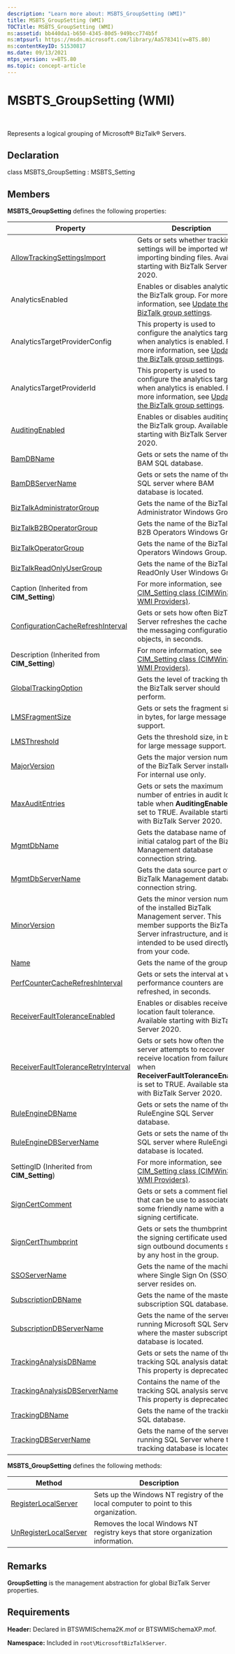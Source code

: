 ```yaml
---
description: "Learn more about: MSBTS_GroupSetting (WMI)"
title: MSBTS_GroupSetting (WMI)
TOCTitle: MSBTS_GroupSetting (WMI)
ms:assetid: bb440da1-b650-4345-80d5-949bcc774b5f
ms:mtpsurl: https://msdn.microsoft.com/library/Aa578341(v=BTS.80)
ms:contentKeyID: 51530817
ms.date: 09/13/2021
mtps_version: v=BTS.80
ms.topic: concept-article
---
```


# MSBTS\_GroupSetting (WMI)

 

Represents a logical grouping of Microsoft® BizTalk® Servers.

## Declaration

class MSBTS\_GroupSetting : MSBTS\_Setting

## Members

**MSBTS\_GroupSetting** defines the following properties:

| Property | Description |
| --- | --- |
| [AllowTrackingSettingsImport](msbts-groupsetting-allowtrackingsettingsimport-property-wmi.md) | Gets or sets whether tracking settings will be imported while importing binding files. Available starting with BizTalk Server 2020. |
| AnalyticsEnabled | Enables or disables analytics for the BizTalk group. For more information, see [Update the BizTalk group settings](/biztalk/core/how-to-modify-group-settings). |
| AnalyticsTargetProviderConfig | This property is used to configure the analytics target when analytics is enabled. For more information, see [Update the BizTalk group settings](/biztalk/core/how-to-modify-group-settings). |
| AnalyticsTargetProviderId | This property is used to configure the analytics target when analytics is enabled. For more information, see [Update the BizTalk group settings](/biztalk/core/how-to-modify-group-settings). |
| [AuditingEnabled](msbts-groupsetting-auditingenabled-property-wmi.md) | Enables or disables auditing for the BizTalk group. Available starting with BizTalk Server 2020. |
| [BamDBName](msbts-groupsetting-bamdbname-property-wmi.md) | Gets or sets the name of the BAM SQL database. |
| [BamDBServerName](msbts-groupsetting-bamdbservername-property-wmi.md) | Gets or sets the name of the SQL server where BAM database is located. |
| [BizTalkAdministratorGroup](msbts-groupsetting-biztalkadministratorgroup-property-wmi.md) | Gets the name of the BizTalk Administrator Windows Group. |
| [BizTalkB2BOperatorGroup](msbts-groupsetting-biztalkb2boperatorgroup-property-wmi.md) | Gets the name of the BizTalk B2B Operators Windows Group. |
| [BizTalkOperatorGroup](msbts-groupsetting-biztalkoperatorgroup-property-wmi.md) | Gets the name of the BizTalk Operators Windows Group. |
| [BizTalkReadOnlyUserGroup](msbts-groupsetting-biztalkreadonlyusergroup-property-wmi.md) | Gets the name of the BizTalk ReadOnly User Windows Group. |
| Caption (Inherited from **CIM_Setting**) | For more information, see [CIM_Setting class (CIMWin32 WMI Providers)](/windows/win32/cimwin32prov/cim-setting). |
| [ConfigurationCacheRefreshInterval](msbts-groupsetting-configurationcacherefreshinterval-property-wmi.md) | Gets or sets how often BizTalk Server refreshes the cache of the messaging configuration objects, in seconds. |
| Description (Inherited from **CIM_Setting**) | For more information, see [CIM_Setting class (CIMWin32 WMI Providers)](/windows/win32/cimwin32prov/cim-setting). |
| [GlobalTrackingOption](msbts-groupsetting-globaltrackingoption-property-wmi.md) | Gets the level of tracking that the BizTalk server should perform. |
| [LMSFragmentSize](msbts-groupsetting-lmsfragmentsize-property-wmi.md) | Gets or sets the fragment size, in bytes, for large message support. |
| [LMSThreshold](msbts-groupsetting-lmsthreshold-property-wmi.md) | Gets the threshold size, in bytes, for large message support. |
| [MajorVersion](msbts-groupsetting-majorversion-property-wmi.md) | Gets the major version number of the BizTalk Server installed. For internal use only. |
| [MaxAuditEntries](msbts-groupsetting-maxauditentries-property-wmi.md) | Gets or sets the maximum number of entries in  audit log table when **AuditingEnabled** is set to TRUE. Available starting with BizTalk Server 2020. |
| [MgmtDbName](msbts-groupsetting-mgmtdbname-property-wmi.md) | Gets the database name of the initial catalog part of the BizTalk Management database connection string. |
| [MgmtDbServerName](msbts-groupsetting-mgmtdbservername-property-wmi.md) | Gets the data source part of the BizTalk Management database connection string. |
| [MinorVersion](msbts-groupsetting-minorversion-property-wmi.md) | Gets the minor version number of the installed BizTalk Management server. This member supports the BizTalk Server infrastructure, and isn't intended to be used directly from your code. |
| [Name](msbts-groupsetting-name-property-wmi.md) | Gets the name of the group. |
| [PerfCounterCacheRefreshInterval](msbts-groupsetting-perfcountercacherefreshinterval-property-wmi.md) | Gets or sets the interval at which performance counters are refreshed, in seconds. |
| [ReceiverFaultToleranceEnabled](msbts-groupsetting-receiverfaulttoleranceenabled-property-wmi.md) | Enables or disables receive location fault tolerance. Available starting with BizTalk Server 2020. |
| [ReceiverFaultToleranceRetryInterval](msbts-groupsetting-receiverfaulttoleranceretryinterval-property-wmi.md) | Gets or sets how often the server attempts to recover receive location from failures when **ReceiverFaultToleranceEnabled** is set to TRUE. Available starting with BizTalk Server 2020. |
| [RuleEngineDBName](msbts-groupsetting-ruleenginedbname-property-wmi.md) | Gets or sets the name of the RuleEngine SQL Server database. |
| [RuleEngineDBServerName](msbts-groupsetting-ruleenginedbservername-property-wmi.md) | Gets or sets the name of the SQL server where RuleEngine database is located. |
| SettingID (Inherited from **CIM_Setting**) | For more information, see [CIM_Setting class (CIMWin32 WMI Providers)](/windows/win32/cimwin32prov/cim-setting). |
| [SignCertComment](msbts-groupsetting-signcertcomment-property-wmi.md) | Gets or sets a comment field that can be use to associate some friendly name with a signing certificate. |
| [SignCertThumbprint](msbts-groupsetting-signcertthumbprint-property-wmi.md) | Gets or sets the thumbprint of the signing certificate used to sign outbound documents sent by any host in the group. |
| [SSOServerName](msbts-groupsetting-ssoservername-property-wmi.md) | Gets the name of the machine where Single Sign On (SSO) server resides on. |
| [SubscriptionDBName](msbts-groupsetting-subscriptiondbname-property-wmi.md) | Gets the name of the master subscription SQL database. |
| [SubscriptionDBServerName](msbts-groupsetting-subscriptiondbservername-property-wmi.md) | Gets the name of the server running Microsoft SQL Server where the master subscription database is located. |
| [TrackingAnalysisDBName](msbts-groupsetting-trackinganalysisdbname-property-wmi.md) | Gets or sets the name of the tracking SQL analysis database. This property is deprecated. |
| [TrackingAnalysisDBServerName](msbts-groupsetting-trackinganalysisdbservername-property-wmi.md) | Contains the name of the tracking SQL analysis server. This property is deprecated. |
| [TrackingDBName](msbts-groupsetting-trackingdbname-property-wmi.md) | Gets the name of the tracking SQL database. |
| [TrackingDBServerName](msbts-groupsetting-trackingdbservername-property-wmi.md) | Gets the name of the server running SQL Server where the tracking database is located. |


**MSBTS\_GroupSetting** defines the following methods:

| Method | Description |
| --- | --- |
| [RegisterLocalServer](msbts-groupsetting-registerlocalserver-method-wmi.md) | Sets up the Windows NT registry of the local computer to point to this organization. |
| [UnRegisterLocalServer](msbts-groupsetting-unregisterlocalserver-method-wmi.md) | Removes the local Windows NT registry keys that store organization information. |

## Remarks

**GroupSetting** is the management abstraction for global BizTalk Server properties.

## Requirements

**Header:** Declared in BTSWMISchema2K.mof or BTSWMISchemaXP.mof.

**Namespace:** Included in `root\MicrosoftBizTalkServer`.
